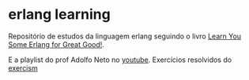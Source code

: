 # erlang learning
Repositório de estudos da linguagem erlang seguindo o livro [Learn You Some Erlang for Great Good!](https://learnyousomeerlang.com/). 

E a playlist do prof Adolfo Neto no [youtube](https://www.youtube.com/playlist?list=PLF5ttO8F-IsTided30sMhUx-5Rfyeur65). Exercícios resolvidos do [exercism](https://exercism.org/)
